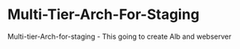 # Multi-Tier-Arch-For-Staging
Multi-tier-Arch-for-staging - This going to create Alb and webserver 
